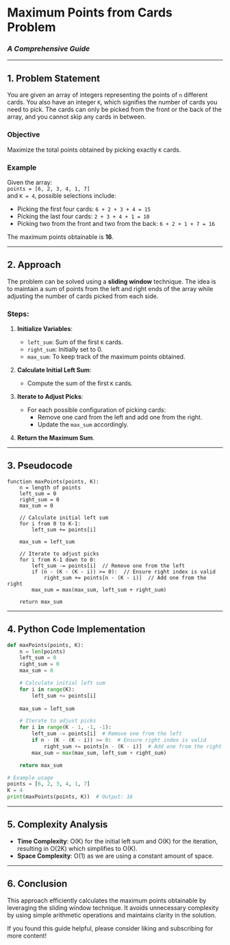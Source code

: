 # **Maximum Points from Cards Problem**  
### *A Comprehensive Guide*

---

## **1. Problem Statement**
You are given an array of integers representing the points of `n` different cards. You also have an integer `K`, which signifies the number of cards you need to pick. The cards can only be picked from the front or the back of the array, and you cannot skip any cards in between.

### **Objective**
Maximize the total points obtained by picking exactly `K` cards.

### **Example**
Given the array:  
`points = [6, 2, 3, 4, 1, 7]`  
and `K = 4`, possible selections include:
- Picking the first four cards: `6 + 2 + 3 + 4 = 15`
- Picking the last four cards: `2 + 3 + 4 + 1 = 10`
- Picking two from the front and two from the back: `6 + 2 + 1 + 7 = 16`

The maximum points obtainable is **16**.

---

## **2. Approach**
The problem can be solved using a **sliding window** technique. The idea is to maintain a sum of points from the left and right ends of the array while adjusting the number of cards picked from each side.

### **Steps**:
1. **Initialize Variables**:
   - `left_sum`: Sum of the first `K` cards.
   - `right_sum`: Initially set to 0.
   - `max_sum`: To keep track of the maximum points obtained.

2. **Calculate Initial Left Sum**:
   - Compute the sum of the first `K` cards.

3. **Iterate to Adjust Picks**:
   - For each possible configuration of picking cards:
     - Remove one card from the left and add one from the right.
     - Update the `max_sum` accordingly.

4. **Return the Maximum Sum**.

---

## **3. Pseudocode**
```plaintext
function maxPoints(points, K):
    n = length of points
    left_sum = 0
    right_sum = 0
    max_sum = 0

    // Calculate initial left sum
    for i from 0 to K-1:
        left_sum += points[i]
    
    max_sum = left_sum

    // Iterate to adjust picks
    for i from K-1 down to 0:
        left_sum -= points[i]  // Remove one from the left
        if (n - (K - (K - i)) >= 0):  // Ensure right index is valid
            right_sum += points[n - (K - i)]  // Add one from the right
        max_sum = max(max_sum, left_sum + right_sum)

    return max_sum
```

---

## **4. Python Code Implementation**
```python
def maxPoints(points, K):
    n = len(points)
    left_sum = 0
    right_sum = 0
    max_sum = 0

    # Calculate initial left sum
    for i in range(K):
        left_sum += points[i]
    
    max_sum = left_sum

    # Iterate to adjust picks
    for i in range(K - 1, -1, -1):
        left_sum -= points[i]  # Remove one from the left
        if n - (K - (K - i)) >= 0:  # Ensure right index is valid
            right_sum += points[n - (K - i)]  # Add one from the right
        max_sum = max(max_sum, left_sum + right_sum)

    return max_sum

# Example usage
points = [6, 2, 3, 4, 1, 7]
K = 4
print(maxPoints(points, K))  # Output: 16
```

---

## **5. Complexity Analysis**
- **Time Complexity**: O(K) for the initial left sum and O(K) for the iteration, resulting in O(2K) which simplifies to O(K).
- **Space Complexity**: O(1) as we are using a constant amount of space.

---

## **6. Conclusion**
This approach efficiently calculates the maximum points obtainable by leveraging the sliding window technique. It avoids unnecessary complexity by using simple arithmetic operations and maintains clarity in the solution.

If you found this guide helpful, please consider liking and subscribing for more content!
